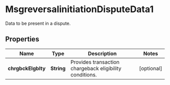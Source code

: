 

# MsgreversalinitiationDisputeData1

Data to be present in a dispute.

## Properties

| Name | Type | Description | Notes |
|------------ | ------------- | ------------- | -------------|
|**chrgbckElgblty** | **String** | Provides transaction chargeback eligibility conditions. |  [optional] |




